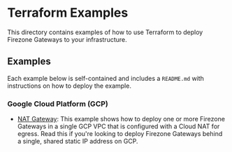 # Terraform Examples

This directory contains examples of how to use Terraform to deploy Firezone
Gateways to your infrastructure.

## Examples

Each example below is self-contained and includes a `README.md` with
instructions on how to deploy the example.

### Google Cloud Platform (GCP)

- [NAT Gateway](./google-cloud/nat-gateway): This example shows how to deploy
  one or more Firezone Gateways in a single GCP VPC that is configured with a
  Cloud NAT for egress. Read this if you're looking to deploy Firezone Gateways
  behind a single, shared static IP address on GCP.
